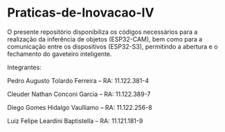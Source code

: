 # Praticas-de-Inovacao-IV
O presente repositório disponibiliza os códigos necessários para a realização da inferência de objetos (ESP32-CAM), bem como para a comunicação entre os dispositivos (ESP32-S3), permitindo a abertura e o fechamento do gaveteiro inteligente.

Integrantes:

Pedro Augusto Tolardo Ferreira – RA: 11.122.381-4

Cleuder Nathan Conconi Garcia – RA: 11.122.389-7

Diego Gomes Hidalgo Vaulliamo – RA: 11.122.256-8

Luiz Felipe Leardini Baptistella – RA: 11.121.181-9

